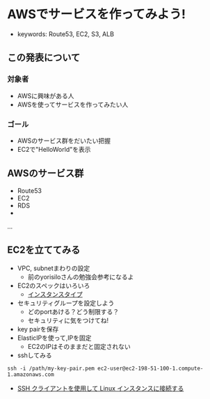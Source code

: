 # AWSでサービスを作ってみよう!
- keywords: Route53, EC2, S3, ALB

## この発表について
### 対象者
  - AWSに興味がある人
  - AWSを使ってサービスを作ってみたい人

### ゴール
- AWSのサービス群をだいたい把握
- EC2で"HelloWorld"を表示

## AWSのサービス群
- Route53
- EC2
- RDS
- 
...


## EC2を立ててみる
- VPC, subnetまわりの設定
  - 前のyorisiloさんの勉強会参考になるよ
- EC2のスペックはいろいろ
  - [インスタンスタイプ](https://aws.amazon.com/jp/ec2/instance-types/)
- セキュリティグループを設定しよう
  - どのportあける？どう制限する？
  - セキュリティに気をつけてね!
- key pairを保存
- ElasticIPを使って,IPを固定
  - EC2のIPはそのままだと固定されない
- sshしてみる

``` ssh
ssh -i /path/my-key-pair.pem ec2-user@ec2-198-51-100-1.compute-1.amazonaws.com
```
  - [SSH クライアントを使用して Linux インスタンスに接続する](https://docs.aws.amazon.com/ja_jp/AWSEC2/latest/UserGuide/AccessingInstancesLinux.html)


